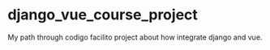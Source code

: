 # django_vue_course_project

My path through codigo facilito project about how integrate django and vue.
